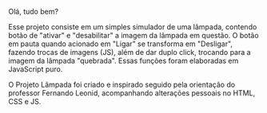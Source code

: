 Olá, tudo bem? 

Esse projeto consiste em um simples simulador de uma lâmpada, contendo botão de "ativar" e "desabilitar" a imagem da lâmpada em questão. O botão em pauta quando acionado em "Ligar" se transforma em "Desligar", fazendo trocas de imagens (JS), além de dar duplo click, trocando para a imagem da lâmpada "quebrada". Essas funções foram elaboradas em JavaScript puro. 

O Projeto Lâmpada foi criado e inspirado seguido pela orientação do professor Fernando Leonid, acompanhando alterações pessoais no HTML, CSS e JS.